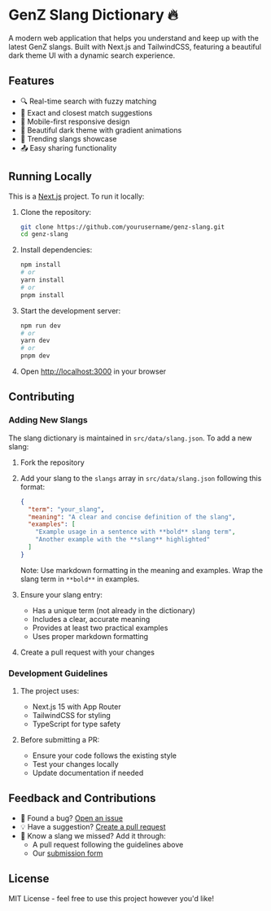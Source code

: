 # GenZ Slang Dictionary 🔥

A modern web application that helps you understand and keep up with the latest GenZ slangs. Built with Next.js and TailwindCSS, featuring a beautiful dark theme UI with a dynamic search experience.

## Features

- 🔍 Real-time search with fuzzy matching
- 🎯 Exact and closest match suggestions
- 📱 Mobile-first responsive design
- 🌙 Beautiful dark theme with gradient animations
- 🔄 Trending slangs showcase
- 📤 Easy sharing functionality

## Running Locally

This is a [Next.js](https://nextjs.org) project. To run it locally:

1. Clone the repository:
   ```bash
   git clone https://github.com/yourusername/genz-slang.git
   cd genz-slang
   ```

2. Install dependencies:
   ```bash
   npm install
   # or
   yarn install
   # or
   pnpm install
   ```

3. Start the development server:
   ```bash
   npm run dev
   # or
   yarn dev
   # or
   pnpm dev
   ```

4. Open [http://localhost:3000](http://localhost:3000) in your browser

## Contributing

### Adding New Slangs

The slang dictionary is maintained in `src/data/slang.json`. To add a new slang:

1. Fork the repository
2. Add your slang to the `slangs` array in `src/data/slang.json` following this format:
   ```json
   {
     "term": "your_slang",
     "meaning": "A clear and concise definition of the slang",
     "examples": [
       "Example usage in a sentence with **bold** slang term",
       "Another example with the **slang** highlighted"
     ]
   }
   ```
   Note: Use markdown formatting in the meaning and examples. Wrap the slang term in `**bold**` in examples.

3. Ensure your slang entry:
   - Has a unique term (not already in the dictionary)
   - Includes a clear, accurate meaning
   - Provides at least two practical examples
   - Uses proper markdown formatting

4. Create a pull request with your changes

### Development Guidelines

1. The project uses:
   - Next.js 15 with App Router
   - TailwindCSS for styling
   - TypeScript for type safety

2. Before submitting a PR:
   - Ensure your code follows the existing style
   - Test your changes locally
   - Update documentation if needed

## Feedback and Contributions

- 🐛 Found a bug? [Open an issue](https://github.com/krshubham/genz-slang/issues)
- 💡 Have a suggestion? [Create a pull request](https://github.com/krshubham/genz-slang/pulls)
- 📖 Know a slang we missed? Add it through:
  - A pull request following the guidelines above
  - Our [submission form](https://forms.gle/QNs6juDmg8rzxN2Z9)

## License

MIT License - feel free to use this project however you'd like!
